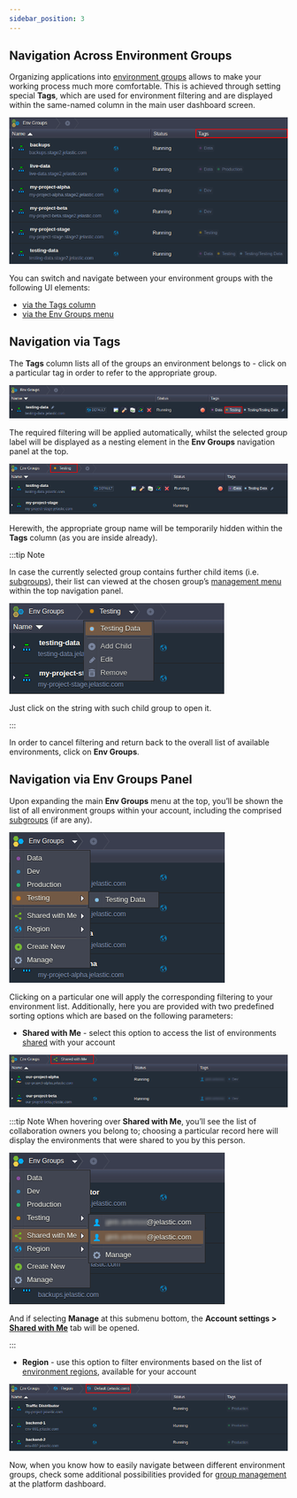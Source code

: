 ```yaml
---
sidebar_position: 3
---
```


## Navigation Across Environment Groups

Organizing applications into [environment groups](/docs/EnvironmentManagement/Environment%20Groups/Overview) allows to make your working process much more comfortable. This is achieved through setting special **Tags**, which are used for environment filtering and are displayed within the same-named column in the main user dashboard screen.

<div style={{
    display:'flex',
    justifyContent: 'center',
    margin: '0 0 1rem 0'
}}>

![Locale Dropdown](./img/NavigationAcrossGroups/01.png)

</div>

You can switch and navigate between your environment groups with the following UI elements:

- [via the Tags column](/docs/EnvironmentManagement/Environment%20Groups/Navigation%20Across%20Groups#navigation-via-tags)
- [via the Env Groups menu](/docs/EnvironmentManagement/Environment%20Groups/Navigation%20Across%20Groups#navigation-via-env-groups-panel)

## Navigation via Tags

The **Tags** column lists all of the groups an environment belongs to - click on a particular tag in order to refer to the appropriate group.

<div style={{
    display:'flex',
    justifyContent: 'center',
    margin: '0 0 1rem 0'
}}>

![Locale Dropdown](./img/NavigationAcrossGroups/02.png)

</div>

The required filtering will be applied automatically, whilst the selected group label will be displayed as a nesting element in the **Env Groups** navigation panel at the top.

<div style={{
    display:'flex',
    justifyContent: 'center',
    margin: '0 0 1rem 0'
}}>

![Locale Dropdown](./img/NavigationAcrossGroups/03.png)

</div>

Herewith, the appropriate group name will be temporarily hidden within the **Tags** column (as you are inside already).

:::tip Note

In case the currently selected group contains further child items (i.e. [subgroups](/docs/EnvironmentManagement/Environment%20Groups/Group%20Management#add-subgroups)), their list can viewed at the chosen group’s [management menu](/docs/EnvironmentManagement/Environment%20Groups/Group%20Management) within the top navigation panel.

<div style={{
    display:'flex',
    justifyContent: 'center',
    margin: '0 0 1rem 0'
}}>

![Locale Dropdown](./img/NavigationAcrossGroups/04.png)

</div>

Just click on the string with such child group to open it.

:::

In order to cancel filtering and return back to the overall list of available environments, click on **Env Groups**.

## Navigation via Env Groups Panel

Upon expanding the main **Env Groups** menu at the top, you’ll be shown the list of all environment groups within your account, including the comprised [subgroups](/docs/EnvironmentManagement/Environment%20Groups/Group%20Management#add-subgroups) (if are any).

<div style={{
    display:'flex',
    justifyContent: 'center',
    margin: '0 0 1rem 0'
}}>

![Locale Dropdown](./img/NavigationAcrossGroups/05.png)

</div>

Clicking on a particular one will apply the corresponding filtering to your environment list.
Additionally, here you are provided with two predefined sorting options which are based on the following parameters:

- **Shared with Me** - select this option to access the list of environments [shared](/docs/EnvironmentManagement/Share%20Environment) with your account

<div style={{
    display:'flex',
    justifyContent: 'center',
    margin: '0 0 1rem 0'
}}>

![Locale Dropdown](./img/NavigationAcrossGroups/06.png)

</div>

:::tip Note
When hovering over **Shared with Me**, you’ll see the list of collaboration owners you belong to; choosing a particular record here will display the environments that were shared to you by this person.

<div style={{
    display:'flex',
    justifyContent: 'center',
    margin: '0 0 1rem 0'
}}>

![Locale Dropdown](./img/NavigationAcrossGroups/07.png)

</div>

And if selecting **Manage** at this submenu bottom, the **Account settings > [Shared with Me](/docs/EnvironmentManagement/Share%20Environment)** tab will be opened.

:::

- **Region** - use this option to filter environments based on the list of [environment regions](/docs/EnvironmentManagement/Environment%20Regions/Choosing%20a%20Region), available for your account

<div style={{
    display:'flex',
    justifyContent: 'center',
    margin: '0 0 1rem 0'
}}>

![Locale Dropdown](./img/NavigationAcrossGroups/08.png)

</div>

Now, when you know how to easily navigate between different environment groups, check some additional possibilities provided for [group management](/docs/EnvironmentManagement/Environment%20Groups/Group%20Management) at the platform dashboard.

